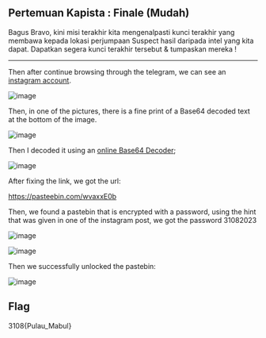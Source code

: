 ## Pertemuan Kapista : Finale (Mudah)

Bagus Bravo, kini misi terakhir kita mengenalpasti kunci terakhir yang membawa kepada lokasi perjumpaan Suspect hasil daripada intel yang kita dapat. Dapatkan segera kunci terakhir tersebut & tumpaskan mereka !

---

Then after continue browsing through the telegram, we can see an [instagram account](https://instagram.com/hassan.t4p4).

![image](https://github.com/OP-dash/BahteraSiber2023/assets/101493507/c35eccef-c8d9-408b-b283-01a3df72901c)

Then, in one of the pictures, there is a fine print of a Base64 decoded text at the bottom of the image.

![image](https://github.com/OP-dash/BahteraSiber2023/assets/101493507/e241c38e-d7bd-4d08-a2b3-305549c43677)

Then I decoded it using an [online Base64 Decoder](https://www.base64decode.org/);

![image](https://github.com/OP-dash/BahteraSiber2023/assets/101493507/62508411-1810-4ade-abdd-359428f62d2f)

After fixing the link, we got the url:

https://pasteebin.com/wvaxxE0b

Then, we found a pastebin that is encrypted with a password, using the hint that was given in one of the instagram post, we got the password 31082023

![image](https://github.com/OP-dash/BahteraSiber2023/assets/101493507/0be618bc-8b67-4133-8fa4-b00e7af63475)

![image](https://github.com/OP-dash/BahteraSiber2023/assets/101493507/b958131d-dbff-4bde-ae41-273187a54def)

Then we successfully unlocked the pastebin:

![image](https://github.com/OP-dash/BahteraSiber2023/assets/101493507/9672248a-3eed-4312-88ec-3f5606b52af5)

Flag
---
3108{Pulau_Mabul}
